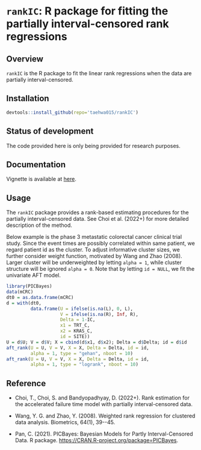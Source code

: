 # `rankIC`: R package for fitting the partially interval-censored rank regressions

## Overview

`rankIC` is the R package to fit the linear rank regressions when the data are partially interval-censored.

## Installation
```r
devtools::install_github(repo='taehwa015/rankIC')
```

## Status of development

The code provided here is only being provided for research purposes.

## Documentation

Vignette is available at [here](http://htmlpreview.github.io/?https://github.com/taehwa015/rankIC/blob/master/vignettes/rankIC.html).

## Usage

The `rankIC` package provides a rank-based estimating procedures for the partially interval-censored data.
See Choi et al. (2022+) for more detailed description of the method.


Below example is the phase 3 metastatic colorectal cancer clinical trial study.
Since the event times are possibly correlated within same patient, 
we regard patient id as the cluster. 
To adjust informative cluster sizes, we further consider weight function,
motivated by Wang and Zhao (2008).
Larger cluster will be underweighted by letting `alpha = 1`, 
while cluster structure will be ignored `alpha = 0`.
Note that by letting `id = NULL`, we fit the univariate AFT model.
```r
library(PICBayes)
data(mCRC)
dt0 = as.data.frame(mCRC)
d = with(dt0,
         data.frame(U = ifelse(is.na(L), 0, L),
                    V = ifelse(is.na(R), Inf, R),
                    Delta = 1-IC,
                    x1 = TRT_C,
                    x2 = KRAS_C,
                    id = SITE))
U = d$U; V = d$V; X = cbind(d$x1, d$x2); Delta = d$Delta; id = d$id
aft_rank(U = U, V = V, X = X, Delta = Delta, id = id, 
         alpha = 1, type = "gehan", nboot = 10)
aft_rank(U = U, V = V, X = X, Delta = Delta, id = id, 
         alpha = 1, type = "logrank", nboot = 10)
```

## Reference

* Choi, T., Choi, S. and Bandyopadhyay, D. (2022+). 
Rank estimation for the accelerated failure time model with partially interval-censored data. 

* Wang, Y. G. and Zhao, Y. (2008). 
Weighted rank regression for clustered data analysis. 
Biometrics, 64(1), 39--45.

* Pan, C. (2021).
PICBayes: Bayesian Models for Partly Interval-Censored Data.
R package.
https://CRAN.R-project.org/package=PICBayes.

